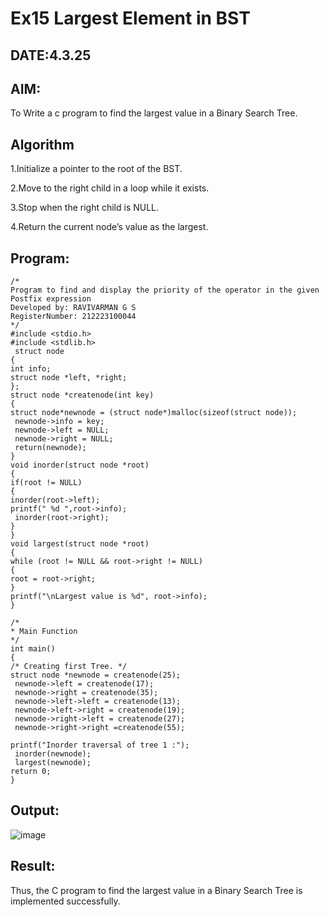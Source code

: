 # Ex15 Largest Element in BST
## DATE:4.3.25
## AIM:
To Write a c program to find the largest value in a Binary Search Tree.

## Algorithm
1.Initialize a pointer to the root of the BST.

2.Move to the right child in a loop while it exists.

3.Stop when the right child is NULL.

4.Return the current node’s value as the largest. 

## Program:
```
/*
Program to find and display the priority of the operator in the given Postfix expression
Developed by: RAVIVARMAN G S
RegisterNumber: 212223100044 
*/
#include <stdio.h>
#include <stdlib.h>
 struct node
{
int info;
struct node *left, *right;
};
struct node *createnode(int key)
{
struct node*newnode = (struct node*)malloc(sizeof(struct node));
 newnode->info = key;
 newnode->left = NULL;
 newnode->right = NULL;
 return(newnode);
}
void inorder(struct node *root)
{
if(root != NULL)
{
inorder(root->left);
printf(" %d ",root->info);
 inorder(root->right);
}
}
void largest(struct node *root)
{
while (root != NULL && root->right != NULL)
{
root = root->right;
}
printf("\nLargest value is %d", root->info);
}
 
/*
* Main Function
*/
int main()
{
/* Creating first Tree. */
struct node *newnode = createnode(25);
 newnode->left = createnode(17);
 newnode->right = createnode(35);
 newnode->left->left = createnode(13);
 newnode->left->right = createnode(19);
 newnode->right->left = createnode(27);
 newnode->right->right =createnode(55);

printf("Inorder traversal of tree 1 :");
 inorder(newnode);
 largest(newnode);
return 0;
}

```

## Output:

![image](https://github.com/user-attachments/assets/20dde782-038d-4d80-b8c7-14221519131e)


## Result:
Thus, the C program to find the largest value in a Binary Search Tree is implemented successfully.

